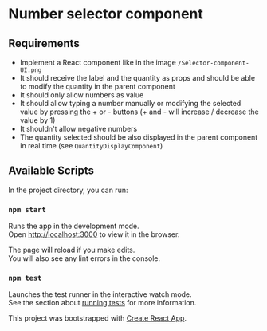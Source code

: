 # Number selector component

## Requirements

* Implement a React component like in the image `/Selector-component-UI.png`
* It should receive the label and the quantity as props and should be able to modify the quantity in the parent component
* It should only allow numbers as value
* It should allow typing a number manually or modifying the selected value by pressing the + or - buttons (+ and - will increase / decrease the value by 1)
* It shouldn't allow negative numbers
* The quantity selected should be also displayed in the parent component in real time (see `QuantityDisplayComponent`)

## Available Scripts

In the project directory, you can run:

### `npm start`

Runs the app in the development mode.<br />
Open [http://localhost:3000](http://localhost:3000) to view it in the browser.

The page will reload if you make edits.<br />
You will also see any lint errors in the console.

### `npm test`

Launches the test runner in the interactive watch mode.<br />
See the section about [running tests](https://facebook.github.io/create-react-app/docs/running-tests) for more information.


This project was bootstrapped with [Create React App](https://github.com/facebook/create-react-app).
